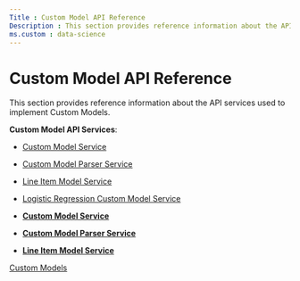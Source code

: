 ```yaml
---
Title : Custom Model API Reference
Description : This section provides reference information about the API services used to implement Custom Models.
ms.custom : data-science
---
```



# Custom Model API Reference





This section provides reference information about the API services used
to implement Custom Models.

**Custom Model API Services**:

- <a
  href="custom-model-service.md"
  class="xref" target="_blank">Custom Model Service</a>

<!-- -->

- <a
  href="custom-model-parser-service.md"
  class="xref" target="_blank">Custom Model Parser Service</a>
- <a
  href="line-item-model-service.md"
  class="xref" target="_blank">Line Item Model Service</a>
- <a
  href="logistic-regression-custom-model-service.md"
  class="xref" target="_blank">Logistic Regression Custom Model
  Service</a>





- **[Custom Model Service](custom-model-service.md)**  
- **[Custom Model Parser Service](custom-model-parser-service.md)**  
- **[Line Item Model Service](line-item-model-service.md)**  



<a href="custom-models.md" class="link">Custom Models</a>






